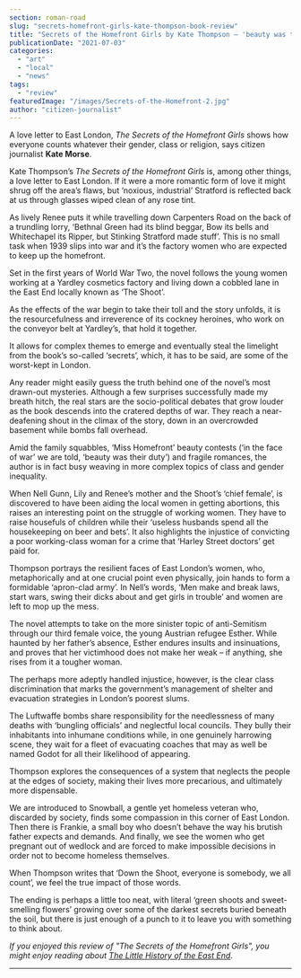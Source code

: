 ```yaml
---
section: roman-road
slug: "secrets-homefront-girls-kate-thompson-book-review"
title: "Secrets of the Homefront Girls by Kate Thompson – 'beauty was their duty'"
publicationDate: "2021-07-03"
categories: 
  - "art"
  - "local"
  - "news"
tags: 
  - "review"
featuredImage: "/images/Secrets-of-the-Homefront-2.jpg"
author: "citizen-journalist"
---
```


A love letter to East London, _The Secrets of the Homefront Girls_ shows how everyone counts whatever their gender, class or religion, says citizen journalist **Kate Morse**.

Kate Thompson’s _The Secrets of the Homefront Girls_ is, among other things, a love letter to East London. If it were a more romantic form of love it might shrug off the area’s flaws, but ‘noxious, industrial’ Stratford is reflected back at us through glasses wiped clean of any rose tint. 

As lively Renee puts it while travelling down Carpenters Road on the back of a trundling lorry, ‘Bethnal Green had its blind beggar, Bow its bells and Whitechapel its Ripper, but Stinking Stratford made stuff’. This is no small task when 1939 slips into war and it’s the factory women who are expected to keep up the homefront.

Set in the first years of World War Two, the novel follows the young women working at a Yardley cosmetics factory and living down a cobbled lane in the East End locally known as ‘The Shoot’.

As the effects of the war begin to take their toll and the story unfolds, it is the resourcefulness and irreverence of its cockney heroines, who work on the conveyor belt at Yardley’s, that hold it together. 

It allows for complex themes to emerge and eventually steal the limelight from the book’s so-called ‘secrets’, which, it has to be said, are some of the worst-kept in London. 

Any reader might easily guess the truth behind one of the novel’s most drawn-out mysteries. Although a few surprises successfully made my breath hitch, the real stars are the socio-political debates that grow louder as the book descends into the cratered depths of war. They reach a near-deafening shout in the climax of the story, down in an overcrowded basement while bombs fall overhead. 

Amid the family squabbles, ‘Miss Homefront’ beauty contests (‘in the face of war’ we are told, ‘beauty was their duty’) and fragile romances, the author is in fact busy weaving in more complex topics of class and gender inequality.

When Nell Gunn, Lily and Renee’s mother and the Shoot’s ‘chief female’, is discovered to have been aiding the local women in getting abortions, this raises an interesting point on the struggle of working women. They have to raise housefuls of children while their ‘useless husbands spend all the housekeeping on beer and bets’. It also highlights the injustice of convicting a poor working-class woman for a crime that ‘Harley Street doctors’ get paid for.

Thompson portrays the resilient faces of East London’s women, who, metaphorically and at one crucial point even physically, join hands to form a formidable ‘apron-clad army’. In Nell’s words, ‘Men make and break laws, start wars, swing their dicks about and get girls in trouble’ and women are left to mop up the mess.

The novel attempts to take on the more sinister topic of anti-Semitism through our third female voice, the young Austrian refugee Esther. While haunted by her father’s absence, Esther endures insults and insinuations, and proves that her victimhood does not make her weak – if anything, she rises from it a tougher woman.  

The perhaps more adeptly handled injustice, however, is the clear class discrimination that marks the government’s management of shelter and evacuation strategies in London’s poorest slums. 

The Luftwaffe bombs share responsibility for the needlessness of many deaths with ‘bungling officials’ and neglectful local councils. They bully their inhabitants into inhumane conditions while, in one genuinely harrowing scene, they wait for a fleet of evacuating coaches that may as well be named Godot for all their likelihood of appearing.

Thompson explores the consequences of a system that neglects the people at the edges of society, making their lives more precarious, and ultimately more dispensable.

We are introduced to Snowball, a gentle yet homeless veteran who, discarded by society, finds some compassion in this corner of East London. Then there is Frankie, a small boy who doesn’t behave the way his brutish father expects and demands. And finally, we see the women who get pregnant out of wedlock and are forced to make impossible decisions in order not to become homeless themselves. 

When Thompson writes that ‘Down the Shoot, everyone is somebody, we all count’, we feel the true impact of those words. 

The ending is perhaps a little too neat, with literal ‘green shoots and sweet-smelling flowers’ growing over some of the darkest secrets buried beneath the soil, but there is just enough of a punch to it to leave you with something to think about. 

_If you enjoyed this review of "The Secrets of the Homefront Girls", you might enjoy reading about [The Little History of the East End](https://romanroadlondon.com/little-history-of-the-east-end-dee-gordon-book-review/)_.

* * *
